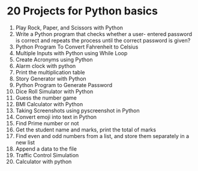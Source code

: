 # 20 Projects for Python basics
1. Play Rock, Paper, and Scissors with Python
2. Write a Python program that checks whether a user- entered password is correct and repeats the process until the correct password is given?
3. Python Program To Convert Fahrenheit to Celsius
4. Multiple Inputs with Python using While Loop
5. Create Acronyms using Python
6. Alarm clock with python
7. Print the multiplication table
8. Story Generator with Python
9. Python Program to Generate Password
10. Dice Roll Simulator with Python
11. Guess the number game
12. BMI Calculator with Python
13. Taking Screenshots using pyscreenshot in Python
14. Convert emoji into text in Python
15. Find Prime number or not
16. Get the student name and marks, print the total of marks
17. Find even and odd numbers from a list, and store them separately in a new list
18. Append a data to the file
19. Traffic Control Simulation
20. Calculator with python


